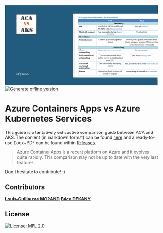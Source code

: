 ![Comparison guide](media/social-card.png)
[![Generate offline version](https://github.com/lgmorand/aca-vs-aks/actions/workflows/build-pdf.yaml/badge.svg?branch=main)](https://github.com/lgmorand/aca-vs-aks/actions/workflows/build-pdf.yaml)

# Azure Containers Apps vs Azure Kubernetes Services

This guide is a tentatively exhaustive comparison guide between ACA and AKS.
The content (in markdown format) can be found [here](src/comparison.md) and a ready-to-use Docx+PDF can be found within [Releases](https://github.com/lgmorand/aca-vs-aks/releases).

> Azure Container Apps is a recent platform on Azure and it evolves quite rapidly. This comparison may not be up to date with the very last features.

Don't hesitate to contribute! :)

## Contributors

**[Louis-Guillaume MORAND](https://github.com/lgmorand)**
**[Brice DEKANY](https://github.com/bdekany)**

## License

[![License: MPL 2.0](https://img.shields.io/badge/License-MPL_2.0-brightgreen.svg)](https://opensource.org/licenses/MPL-2.0)
